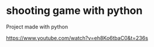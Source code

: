 # shooting game with python
  Project made with python

https://www.youtube.com/watch?v=eh8Ko6tbaC0&t=236s

